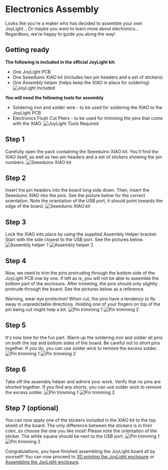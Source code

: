 # Electronics Assembly
Looks like you're a maker who has decided to assemble your own JoyLight... Or maybe you want to learn more about electronics... Regardless, we're happy to guide you along the way!
## Getting ready
**The following is included in the official JoyLight kit:**
* One JoyLight PCB
* One Seeeduino XIAO kit (includes two pin headers and a set of stickers)
* One Assembly helper (helps keep the XIAO in place for soldering)
![JoyLight Included](images/ElectronicsAssembly_step0a.jpg)

**You will need the following tools for assembly**
* Soldering iron and solder wire - to be used for soldering the XIAO to the JoyLight PCB
* Electronics Flush Cut Pliers - to be used for trimming the pins that come with the XIAO. 
![JoyLight Tools Required](images/ElectronicsAssembly_step0b.jpg)

## Step 1
Carefully open the pack containing the Seeeduino XIAO kit. You'll find the XIAO itself, as well as two pin headers and a set of stickers showing the pin numbers.
![Seeeduino XIAO kit](images/ElectronicsAssembly_step1.jpg)

## Step 2
Insert the pin headers into the board long side down. Then, insert the Seeeduino XIAO into the pins. See the picture below for the correct orientation. Note the orientation of the USB port, it should point towards the edge of the board.
![Seeeduino XIAO kit](images/ElectronicsAssembly_step2.jpg)

## Step 3
Lock the XIAO into place by using the supplied Assembly Helper bracket. Start with the side closest to the USB port. See the pictures below.
![Assembly helper 1](images/ElectronicsAssembly_step3a.jpg)
![Assembly helper 2](images/ElectronicsAssembly_step3b.jpg)

## Step 4
Now, we need to trim the pins protruding through the bottom side of the JoyLight PCB one by one. If left as is, you will not be able to assemble the bottom part of the enclosure. After trimming, the pins should only slightly protrude through the board. See the pictures below as a reference. 

Warning, wear eye protection! When cut, the pins have a tendency to fly away in unpredictable directions. Holding one of your fingers on top of the pin being cut might help a bit.
![Pin trimming 1](images/ElectronicsAssembly_step4a.jpg)
![Pin trimming 2](images/ElectronicsAssembly_step4b.jpg)

## Step 5
It's now time for the fun part. Warm up the soldering iron and solder all pins on both the top and bottom sides of the board. Be careful not to short pins together. If you do, you can use solder wick to remove the excess solder.
![Pin trimming 1](images/ElectronicsAssembly_step5a.jpg)
![Pin trimming 2](images/ElectronicsAssembly_step5b.jpg)

## Step 6
Take off the assembly helper and admire your work. Verify that no pins are shorted together. If you find any shorts, you can use solder wick to remove the excess solder.
![Pin trimming 1](images/ElectronicsAssembly_step6a.jpg)
![Pin trimming 2](images/ElectronicsAssembly_step6b.jpg)

## Step 7 (optional)
You can now apply one of the stickers included in the XIAO kit to the top shield of the board. The only difference between the stickers is in their color, so choose the one you like most! Please note the orientation of the sticker. The white square should be next to the USB port.
![Pin trimming 1](images/ElectronicsAssembly_step7a.jpg)
![Pin trimming 2](images/ElectronicsAssembly_step7b.jpg)

Congratulations, you have finished assembling the JoyLight board all by yourself! You can now proceed to [3D printing the JoyLight enclosure](Enclosure3dPrinting.md) or [Assembling the JoyLight enclosure](EnclosureAssembly.md).